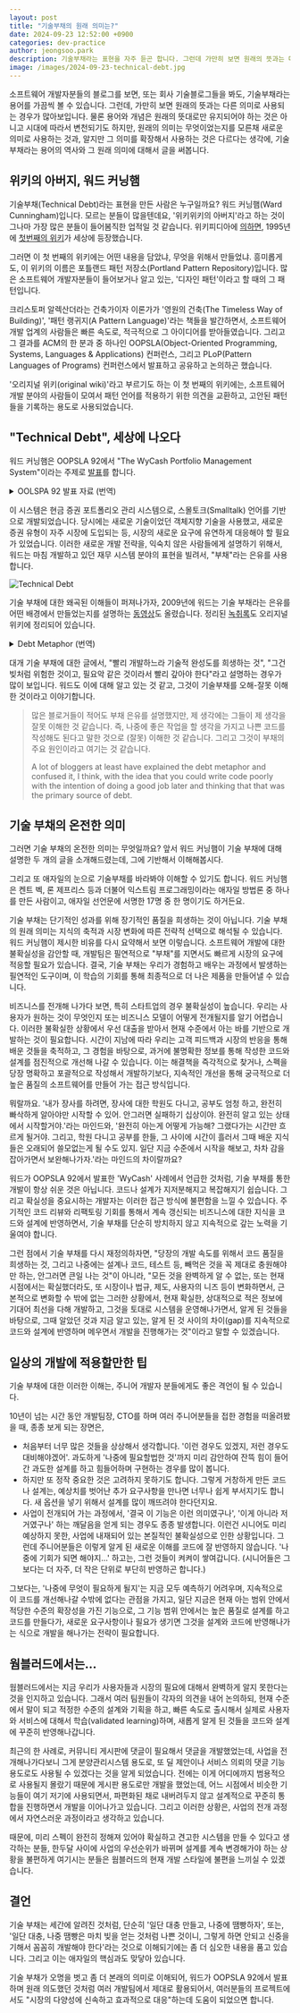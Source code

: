 ```yaml
---
layout: post
title: "기술부채의 원래 의미는?"
date: 2024-09-23 12:52:00 +0900
categories: dev-practice
author: jeongsoo.park
description: 기술부채라는 표현을 자주 듣곤 합니다. 그런데 가만히 보면 원래의 뜻과는 다른 의미로 사용되는 경우가 많아보입니다. 원래 의미는 조금 더 심오합니다. 원래는 어떤 의미였을까요?
image: /images/2024-09-23-technical-debt.jpg
---
```


소프트웨어 개발자분들의 블로그를 보면, 또는 회사 기술블로그들을 봐도, 기술부채라는 용어를 가끔씩 볼 수 있습니다. 그런데, 가만히 보면 원래의 뜻과는 다른 의미로 사용되는 경우가 많아보입니다. 물론 용어와 개념은 원래의 뜻대로만 유지되어야 하는 것은 아니고 시대에 따라서 변천되기도 하지만, 원래의 의미는 무엇이었는지를 모른채 새로운 의미로 사용하는 것과, 알지만 그 의미를 확장해서 사용하는 것은 다르다는 생각에, 기술부채라는 용어의 역사와 그 원래 의미에 대해서 글을 써봅니다.

## 위키의 아버지, 워드 커닝햄

기술부채(Technical Debt)라는 표현을 만든 사람은 누구일까요? 워드 커닝햄(Ward Cunningham)입니다. 모르는 분들이 많을텐데요, '위키위키의 아버지'라고 하는 것이 그나마 가장 많은 분들이 들어봄직한 업적일 것 같습니다. 위키피디아에 [의하면](https://en.wikipedia.org/wiki/WikiWikiWeb), 1995년에 [첫번째의 위키](https://wiki.c2.com)가 세상에 등장했습니다.

그러면 이 첫 번째의 위키에는 어떤 내용을 담았냐, 무엇을 위해서 만들었냐. 흥미롭게도, 이 위키의 이름은 포틀랜드 패턴 저장소(Portland Pattern Repository)입니다. 많은 소프트웨어 개발자분들이 들어보거나 알고 있는, '디자인 패턴'이라고 할 때의 그 패턴입니다.

크리스토퍼 알렉산더라는 건축가이자 이론가가 '영원의 건축(The Timeless Way of Building)', '패턴 랭귀지(A Pattern Language)'라는 책들을 발간하면서, 소프트웨어 개발 업계의 사람들은 빠른 속도로, 적극적으로 그 아이디어를 받아들였습니다. 그리고 그 결과를 ACM의 한 분과 중 하나인 OOPSLA(Object-Oriented Programming, Systems, Languages & Applications) 컨퍼런스, 그리고 PLoP(Pattern Languages of Programs) 컨퍼런스에서 발표하고 공유하고 논의하곤 했습니다.

'오리지널 위키(original wiki)'라고 부르기도 하는 이 첫 번째의 위키에는, 소프트웨어 개발 분야의 사람들이 모여서 패턴 언어를 적용하기 위한 의견을 교환하고, 고안된 패턴들을 기록하는 용도로 사용되었습니다.


## "Technical Debt", 세상에 나오다

워드 커닝햄은 OOPSLA 92에서 "The WyCash Portfolio Management System"이라는 주제로 [발표](https://c2.com/doc/oopsla92.html)를 합니다.


<details>
<summary>OOLSPA 92 발표 자료 (번역)</summary>
<h3>The WyCash Portfolio Management System</h3>
<p>미국의 연금 기금, 기업 및 은행들은 "현금" 시장에 수십억 달러를 투자하고 있습니다. 현금 증권은 일반적으로 잔여 만기가 1년 미만인 증권을 의미하지만, 최대 5년까지 만기인 증권도 포함될 수 있습니다. 매우 다양한 성격을 가진 현금 증권은 실제로 발행자와 구매자 간에 협상에 의해 결정되며, 새로운 증권 유형이 자주 시장에 도입됩니다. WyCASH+는 현금 포트폴리오 관리자를 지원하기 위해 기본 회계, 기록 유지 및 보고서 작성뿐만 아니라 분석 계산 기능을 제공하는 포트폴리오 관리 시스템입니다.</p>
 
<p>WyCASH+의 개발을 위해 Wyatt Software는 시장의 다양성에 신속하고 효과적으로 대응하기 위해 객체 기술을 활용하기로 결정했습니다. 객체는 두 가지 방법으로 도움이 됩니다. 첫 번째로, 많은 증권 유형이 우리의 언어(Smalltalk)에서 직접 지원하는 상속 계층에 잘 맞춰지기 때문에 상당한 코딩 노력을 절약할 수 있습니다. 두 번째로, 변화하는 시장 수요는 종종 대규모 수정을 요구하지만, 완전한 객체 지향 구현에 내재된 모듈성 덕분에 우리는 이를 수용할 수 있었습니다. 우리의 고객들은 우리의 반응성을 현재 필요에 대한 제품의 적합성만큼, 아니 그 이상으로 중요하게 여깁니다.</p>
 
<p>우리는 작동하는 프로토타입에서 점진적으로 성장하는 방식으로 제품을 개발했습니다. 우리의 소규모 엔지니어링 팀의 각 구성원은 대략 4MB의 소스 코드의 모든 측면에 대한 일반적인 지식을 유지하고 있습니다. 여기에는 공급업체가 제공한 일부 라이브러리와 제3자 계약자가 당사의 사양에 맞춰 작성한 다른 라이브러리가 포함됩니다. 프로그램의 성숙한 부분은 여러 번 수정되거나 재작성되어, 이해와 지속적인 점진적 개발의 핵심인 응집(consolidate)을 제공합니다.</p>
 
<p>우리는 이 과정이 가장 적절한 제품을 가능한 한 짧은 시간에 만들 수 있다고 믿습니다. 그러나 함정이 있습니다. 모든 사람이 갑작스러운 방향 변화에 편안함을 느끼는 것은 아니며, 특히 프로그래머들은 더욱 그러합니다. 여기서 최선의 해독제는 제품과 그 구현에 대한 더 완전한 친숙함입니다. 변화는 실행 가능하다고 인식될 때 수용됩니다.</p>
 
<p>다른 더 심각한 위험 요소는 통합 실패입니다. 비완전한(immature) 코드가 잘 작동하고 고객에게 완전히 수용 가능할 수 있지만, 과도한 양은 프로그램을 마스터하기 어렵게 만들어 프로그래머의 극단적인 전문화를 유도하고 결국 비유연한(inflexible) 제품을 초래할 수 있습니다. 처음 작성한 코드를 출시하는 것은 마치 채무(debt)를 지는 것과 같습니다. 작은 부채(debt)는 신속히 갚는다면 개발 속도를 높일 수 있습니다. 객체는 이 거래 비용을 감당할 수 있게 만듭니다. 그러나 부채(debt)가 상환되지 않을 때 위험이 발생합니다. 완벽하지 않은 코드에 소비한 모든 시간은 그 부채(debt)에 대한 이자로 계산됩니다. 비통합적인 구현의 부채 부담 때문에 전체 엔지니어링 조직이 정체될 수 있습니다. 이는 객체 지향적이든 아니든 마찬가지입니다.</p>
 
<p>Wyatt Software가 객체 기술을 계속 사용할 것이라는 점에는 의심의 여지가 없습니다. 선도적인 객체 지향 언어에 대한 깊은 지식이 있는 우리는, 그들의 이점을 어떻게 잘 활용할지를 결정하는 것만 남았습니다. 전통적인 폭포수 개발 주기는 프로그래밍이 시작되기 전에 프로그램을 세부적으로 설계하여 프로그래밍 재앙을 피하려고 노력해왔습니다. 우리는 커뮤니티가 이러한 기술을 객체에 적용하려고 시도하는 것을 흥미롭게 지켜보고 있습니다. 그러나 우리 부채(debt) 비유를 사용하자면, 이는 선불 및 전액 지급(전액 선불, up-front and in-full)의 개념을 유지하는 것과 같다고 인식(recognize)합니다. 객체가 제공하는 모듈성과 응집(consolidate)의 실천은 경쟁이 치열한 금융 소프트웨어 시장에서 대안으로서 점진적 성장을 실현 가능하고 바람직하게 (하지만 항상 편안하게는 아님) 만듭니다.</p>
</details>

이 시스템은 현금 증권 포트폴리오 관리 시스템으로, 스몰토크(Smalltalk) 언어를 기반으로 개발되었습니다. 당시에는 새로운 기술이었던 객체지향 기술을 사용했고, 새로운 증권 유형이 자주 시장에 도입되는 등, 시장의 새로운 요구에 유연하게 대응해야 할 필요가 있었습니다. 이러한 새로운 개발 전략을, 익숙치 않은 사람들에게 설명하기 위해서, 워드는 마침 개발하고 있던 재무 시스템 분야의 표현을 빌려서, "부채"라는 은유를 사용합니다.

![Technical Debt](/images/2024-09-23-technical-debt.jpg)

기술 부채에 대한 왜곡된 이해들이 퍼져나가자, 2009년에 워드는 기술 부채라는 은유를 어떤 배경에서 만들었는지를 설명하는 [동영상](https://www.youtube.com/watch?v=pqeJFYwnkjE)도 올렸습니다. 정리된 [녹취록](https://wiki.c2.com/?WardExplainsDebtMetaphor)도 오리지널 위키에 정리되어 있습니다.

<details>
<summary>Debt Metaphor (번역)</summary>

<h3>Debt Metaphor</h3>
<h4>은유</h4>

<p>조지 레이코프와 마크 존슨의 Metaphor We Live By를 읽은 후, 은유가 우리의 사고 방식을 어떻게 영향을 미치는지에 관심을 가지게 되었습니다. 중요한 아이디어는 우리가 언어에 들어온 은유로 비유를 통해 추론한다는 것입니다.</p>

<h4>부채</h4>

<p>WyCash 제품의 리팩토링을 설명하기 위해 부채(debt) 은유를 만들었습니다. 이 제품은 Digitalk Smalltalk로 개발된 초기 제품이었으며, 시간이 지남에 따라 애플리케이션에 대한 학습을 축적하기 위해 프로그램을 수정하여 마치 처음부터 제대로 알고 있었던 것처럼, 그리고 Smalltalk에서 쉽게 할 수 있었던 것처럼 보이게 하는 것이 중요했습니다. 제가 상사에게 한 설명은 재무 소프트웨어에 대한 재무적 비유인 "부채 은유"였습니다. 이는 우리가 재무 객체에 대해 이해하는 바에 맞게 프로그램을 정렬하지 못한다면, 우리는 끊임없이 그 불일치에 걸려 넘어질 것이고 이는 마치 대출의 이자를 지불하는 것과 같다는 의미였습니다.</p>

<h4>속도</h4>

<p>빌린 돈으로 본래보다 더 빨리 일을 진행할 수 있지만, 그 돈을 갚기 전까지는 이자를 지불해야 합니다. 저는 돈을 빌리는 것이 좋은 생각이라고 생각했고, 소프트웨어를 재빨리 출시하여 경험을 쌓는 것도 좋은 아이디어라고 생각했습니다. 하지만 또한, 결국 소프트웨어에 대해 배우면서 그 대출을 상환하기 위해 프로그램을 리팩토링할 것이라는 점도 알고 있었습니다.</p>

<h4>부담</h4>

<p>사람들이 소프트웨어를 서둘러(rush) 출시하고 배움들을 얻지만, 그렇게 배운 부분 들을 프로그램에 다시 반영하지 않는 사례가 많았던 것 같습니다. 이는 부채를 빌리고 갚을 필요가 없다고 생각하는 것과 유사합니다. 물론, 만약 당신이 그렇다면, 예를 들어 신용카드를 사용하게 되면 결국 모든 소득이 이자로 가고 구매력은 제로가 됩니다. 마찬가지로, 오랜 시간 동안 기능만 추가하며 프로그램을 개발하고, 그 기능에 대한 이해를 반영하여 재조직(reorganizing)하지 않는다면, 결국 그 프로그램은 아무런 이해를 담고 있지 않게 되어 모든 작업 노력들이 점점 더 오래 걸리게 됩니다. 즉, 이자는 총체적입니다 -- 당신은 전혀 진전을 이루지 못할 것입니다.</p>

<h4>민첩성</h4>

<p>많은 블로거들이 적어도 부채 은유를 설명했지만, 제 생각에는 그들이 제 생각을 잘못 이해한 것 같습니다. 즉, 나중에 좋은 작업을 할 생각을 가지고 나쁜 코드를 작성해도 된다고 말한 것으로 (잘못) 이해한 것 같습니다. 그리고 그것이 부채의 주요 원인이라고 여기는 것 같습니다.</p>

<p>나는 나쁜 코드를 작성하는 것에 찬성하지 않지만, 현재 문제에 대한 이해를 반영하는 코드를 작성하는 것에는 지지합니다. 비록 그 이해가 불완전하더라도 말입니다.</p>

<p>잘 아시겠지만, 당신이 완전히 이해하지 못한 상태에서 그런 방식으로 부채를 지고 싶다면, 가능한 한 당신의 이해를 잘 반영하도록 그 소프트웨어를 개발하는 것이 현명합니다. 그렇게 하면 리팩토링할 시점이 되었을 때, 당신이 그것을 썼을 때 어떤 생각을 했는지가 명확해져 현재의 이해를 기반으로 리팩토링하기가 쉬워집니다.</p>

<p>즉, 부채 은유, 즉 부채를 갚을 수 있는 능력과 부채 은유가 당신에게 유리하게 작용하도록 하는 것은, 문제를 이해하게 되면서 언제든지 리팩토링할 수 있을 만큼 충분히 깔끔한 코드를 작성하는 데 달려 있습니다.</p>

<p>나는 이것이 좋은 방법론이라고 생각합니다. 이는 ExtremeProgramming의 핵심에 있습니다. 부채 은유는 ExtremeProgramming이 작동하는 이유를 설명하는 여러 가지 설명 중 하나입니다.</p>
</details>

대개 기술 부채에 대한 글에서, "빨리 개발하느라 기술적 완성도를 희생하는 것", "그건 빚처럼 위험한 것이고, 필요악 같은 것이라서 빨리 갚아야 한다"라고 설명하는 경우가 많이 보입니다. 워드도 이에 대해 알고 있는 것 같고, 그것이 기술부채를 오해-잘못 이해한 것이라고 이야기합니다.

> 많은 블로거들이 적어도 부채 은유를 설명했지만, 제 생각에는 그들이 제 생각을 잘못 이해한 것 같습니다. 즉, 나중에 좋은 작업을 할 생각을 가지고 나쁜 코드를 작성해도 된다고 말한 것으로 (잘못) 이해한 것 같습니다. 그리고 그것이 부채의 주요 원인이라고 여기는 것 같습니다.
> 
> A lot of bloggers at least have explained the debt metaphor and confused it, I think, with the idea that you could write code poorly with the intention of doing a good job later and thinking that that was the primary source of debt.


## 기술 부채의 온전한 의미

그러면 기술 부채의 온전한 의미는 무엇일까요? 앞서 워드 커닝햄이 기술 부채에 대해 설명한 두 개의 글을 소개해드렸는데, 그에 기반해서 이해해봅시다.

그리고 또 애자일의 눈으로 기술부채를 바라봐야 이해할 수 있기도 합니다. 워드 커닝햄은 켄트 벡, 론 제프리스 등과 더불어 익스트림 프로그래밍이라는 애자일 방법론 중 하나를 만든 사람이고, 애자일 선언문에 서명한 17명 중 한 명이기도 하거든요.

기술 부채는 단기적인 성과를 위해 장기적인 품질을 희생하는 것이 아닙니다. 기술 부채의 원래 의미는 지식의 축적과 시장 변화에 따른 전략적 선택으로 해석될 수 있습니다. 워드 커닝햄이 제시한 비유를 다시 요약해서 보면 이렇습니다. 소프트웨어 개발에 대한 불확실성을 감안할 때, 개발팀은 필연적으로 "부채"를 지면서도 빠르게 시장의 요구에 적응할 필요가 있습니다. 결국, 기술 부채는 우리가 경험하고 배우는 과정에서 발생하는 필연적인 도구이며, 이 학습의 기회를 통해 최종적으로 더 나은 제품을 만들어낼 수 있습니다.

비즈니스를 전개해 나가다 보면, 특히 스타트업의 경우 불확실성이 높습니다. 우리는 사용자가 원하는 것이 무엇인지 또는 비즈니스 모델이 어떻게 전개될지를 알기 어렵습니다. 이러한 불확실한 상황에서 우선 대출을 받아서 현재 수준에서 아는 바를 기반으로 개발하는 것이 필요합니다. 시간이 지남에 따라 우리는 고객 피드백과 시장의 반응을 통해 배운 것들을 축적하고, 그 경험을 바탕으로, 과거에 불명확한 정보를 통해 작성한 코드와 설계를 점진적으로 개선해 나갈 수 있습니다. 이는 해결책을 즉각적으로 찾거나, 스펙을 당장 명확하고 포괄적으로 작성해서 개발하기보다, 지속적인 개선을 통해 궁극적으로 더 높은 품질의 소프트웨어를 만들어 가는 접근 방식입니다.

뭐랄까요. '내가 장사를 하려면, 장사에 대한 학원도 다니고, 공부도 엄청 하고, 완전히 빠삭하게 알아야만 시작할 수 있어. 안그러면 실패하기 십상이야. 완전히 알고 있는 상태에서 시작할거야.'라는 마인드와, '완전히 아는게 어떻게 가능해? 그랬다가는 시간만 흐르게 될거야. 그리고, 학원 다니고 공부를 한들, 그 사이에 시간이 흘러서 그때 배운 지식들은 오래되어 쓸모없는게 될 수도 있지. 일단 지금 수준에서 시작을 해보고, 차차 감을 잡아가면서 보완해나가자.'라는 마인드의 차이랄까요?

워드가 OOPSLA 92에서 발표한 'WyCash' 사례에서 언급한 것처럼, 기술 부채를 통한 개발이 항상 쉬운 것은 아닙니다. 코드나 설계가 지저분해지고 복잡해지기 쉽습니다. 그리고 확실성을 중요시하는 개발자는 이러한 접근 방식에 불편함을 느낄 수 있습니다. 주기적인 코드 리뷰와 리팩토링 기회를 통해서 계속 갱신되는 비즈니스에 대한 지식을 코드와 설계에 반영하면서, 기술 부채를 단순히 방치하지 않고 지속적으로 갚는 노력을 기울여야 합니다.

그런 점에서 기술 부채를 다시 재정의하자면, "당장의 개발 속도를 위해서 코드 품질을 희생하는 것, 그리고 나중에는 설계나 코드, 테스트 등, 빼먹은 것을 꼭 제대로 충원해야만 하는, 안그러면 큰일 나는 것"이 아니라, "모든 것을 완벽하게 알 수 없는, 또는 현재 시점에서는 확실했더라도, 또 시장이나 법규, 제도, 사용자의 니즈 등이 변화하면서, 근본적으로 변화할 수 밖에 없는 그러한 상황에서, 현재 확실한, 상대적으로 적은 정보에 기대어 최선을 다해 개발하고, 그것을 토대로 시스템을 운영해나가면서, 알게 된 것들을 바탕으로, 그때 알았던 것과 지금 알고 있는, 알게 된 것 사이의 차이(gap)를 지속적으로 코드와 설계에 반영하며 메우면서 개발을 진행해가는 것"이라고 말할 수 있겠습니다.


## 일상의 개발에 적용할만한 팁

기술 부채에 대한 이러한 이해는, 주니어 개발자 분들에게도 좋은 격언이 될 수 있습니다.

10년이 넘는 시간 동안 개발팀장, CTO를 하며 여러 주니어분들을 접한 경험을 떠올려봤을 때, 종종 보게 되는 장면은,

* 처음부터 너무 많은 것들을 상상해서 생각합니다. '이런 경우도 있겠지, 저런 경우도 대비해야겠어'. 과도하게 '나중에 필요할법한 것'까지 미리 감안하여 잔뜩 힘이 들어간 과도한 설계를 하고 힘들어하며 구현하는 경우를 많이 봅니다.
* 하지만 또 정작 중요한 것은 고려하지 못하기도 합니다. 그렇게 거창하게 만든 코드나 설계는, 예상치를 벗어난 추가 요구사항을 만나면 너무나 쉽게 부서지기도 합니다. 새 옵션을 넣기 위해서 설계를 많이 깨뜨려야 한다던지요.
* 사업이 전개되어 가는 과정에서, '결국 이 기능은 이런 의미였구나', '이게 아니라 저거였구나' 하는 깨달음을 얻게 되는 경우도 종종 발생합니다. 이런건 시니어도 미리 예상하지 못한, 사업에 내재되어 있는 본질적인 불확실성으로 인한 상황입니다. 그런데 주니어분들은 이렇게 알게 된 새로운 이해를 코드에 잘 반영하지 않습니다. '나중에 기회가 되면 해야지...' 하고는, 그런 것들이 켜켜이 쌓여갑니다. (시니어들은 그보다는 더 자주, 더 작은 단위로 부단히 반영하곤 합니다.)

그보다는, '나중에 무엇이 필요하게 될지'는 지금 모두 예측하기 어려우며, 지속적으로 이 코드를 개선해나갈 수밖에 없다는 관점을 가지고, 일단 지금은 현재 아는 범위 안에서 적당한 수준의 확장성을 가진 기능으로, 그 기능 범위 안에서는 높은 품질로 설계를 하고 코드를 만들다가, 새로운 요구사항이나 필요가 생기면 그것을 설계와 코드에 반영해나가는 식으로 개발을 해나가는 전략이 필요합니다.


## 웜블러드에서는...

웜블러드에서는 지금 우리가 사용자들과 시장의 필요에 대해서 완벽하게 알지 못한다는 것을 인지하고 있습니다. 그래서 여러 팀원들이 각자의 의견을 내어 논의하되, 현재 수준에서 말이 되고 적정한 수준의 설계와 기획을 하고, 빠른 속도로 출시해서 실제로 사용자와 서비스에 대해서 학습(validated learning)하며, 새롭게 알게 된 것들을 코드와 설계에 꾸준히 반영해나갑니다.

최근의 한 사례로, 커뮤니티 게시판에 댓글이 필요해서 댓글을 개발했었는데, 사업을 전개해나가다보니 그게 분양관리시스템 용도로, 또 딜 제안이나 서비스 의뢰의 댓글 기능 용도로도 사용될 수 있겠다는 것을 알게 되었습니다. 전에는 이게 어디에까지 범용적으로 사용될지 몰랐기 때문에 게시판 용도로만 개발을 했었는데, 어느 시점에서 비슷한 기능들이 여기 저기에 사용되면서, 파편화된 채로 내버려두지 않고 설계적으로 꾸준히 통합을 진행하면서 개발을 이어나가고 있습니다. 그리고 이러한 상황은, 사업의 전개 과정에서 자연스러운 과정이라고 생각하고 있습니다.

때문에, 미리 스펙이 완전히 정해져 있어야 확실하고 견고한 시스템을 만들 수 있다고 생각하는 분들, 한두달 사이에 사업의 우선순위가 바뀌며 설계를 계속 변경해가야 하는 상황을 불편하게 여기시는 분들은 웜블러드의 현재 개발 스타일에 불편을 느끼실 수 있겠습니다.


## 결언

기술 부채는 세간에 알려진 것처럼, 단순히 '일단 대충 만들고, 나중에 땜빵하자', 또는, '일단 대충, 나중 땜빵은 마치 빚을 얻는 것처럼 나쁜 것이니, 그렇게 하면 안되고 신중을 기해서 꼼꼼히 개발해야 한다'라는 것으로 이해되기에는 좀 더 심오한 내용을 품고 있습니다. 그리고 이는 애자일의 핵심과도 맞닿아 있습니다.

기술 부채가 오명을 벗고 좀 더 본래의 의미로 이해되어, 워드가 OOPSLA 92에서 발표하며 원래 의도했던 것처럼 여러 개발팀에서 제대로 활용되어서, 여러분들의 프로젝트에서도 "시장의 다양성에 신속하고 효과적으로 대응"하는데 도움이 되었으면 합니다.
